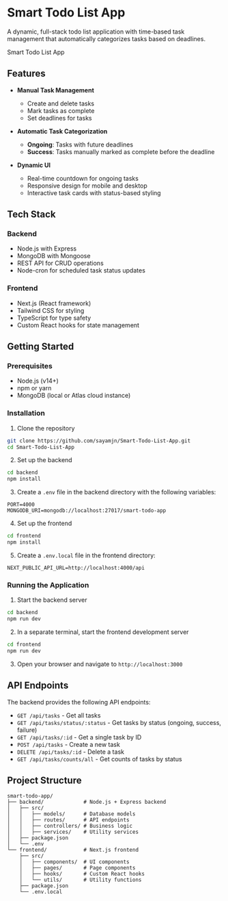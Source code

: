 # Smart Todo List App

A dynamic, full-stack todo list application with time-based task management that automatically categorizes tasks based on deadlines.

Smart Todo List App

## Features

- **Manual Task Management**
  - Create and delete tasks
  - Mark tasks as complete
  - Set deadlines for tasks

- **Automatic Task Categorization**
  - **Ongoing**: Tasks with future deadlines
  - **Success**: Tasks manually marked as complete before the deadline

- **Dynamic UI**
  - Real-time countdown for ongoing tasks
  - Responsive design for mobile and desktop
  - Interactive task cards with status-based styling

## Tech Stack

### Backend
- Node.js with Express
- MongoDB with Mongoose
- REST API for CRUD operations
- Node-cron for scheduled task status updates

### Frontend
- Next.js (React framework)
- Tailwind CSS for styling
- TypeScript for type safety
- Custom React hooks for state management

## Getting Started

### Prerequisites
- Node.js (v14+)
- npm or yarn
- MongoDB (local or Atlas cloud instance)

### Installation

1. Clone the repository
```bash
git clone https://github.com/sayamjn/Smart-Todo-List-App.git
cd Smart-Todo-List-App
```

2. Set up the backend
```bash
cd backend
npm install
```

3. Create a `.env` file in the backend directory with the following variables:
```
PORT=4000
MONGODB_URI=mongodb://localhost:27017/smart-todo-app
```

4. Set up the frontend
```bash
cd frontend
npm install
```

5. Create a `.env.local` file in the frontend directory:
```
NEXT_PUBLIC_API_URL=http://localhost:4000/api
```

### Running the Application

1. Start the backend server
```bash
cd backend
npm run dev
```

2. In a separate terminal, start the frontend development server
```bash
cd frontend
npm run dev
```

3. Open your browser and navigate to `http://localhost:3000`

## API Endpoints

The backend provides the following API endpoints:

- `GET /api/tasks` - Get all tasks
- `GET /api/tasks/status/:status` - Get tasks by status (ongoing, success, failure)
- `GET /api/tasks/:id` - Get a single task by ID
- `POST /api/tasks` - Create a new task
- `DELETE /api/tasks/:id` - Delete a task
- `GET /api/tasks/counts/all` - Get counts of tasks by status

## Project Structure

```
smart-todo-app/
├── backend/             # Node.js + Express backend
│   ├── src/
│   │   ├── models/      # Database models
│   │   ├── routes/      # API endpoints
│   │   ├── controllers/ # Business logic
│   │   ├── services/    # Utility services
│   ├── package.json
│   └── .env
└── frontend/            # Next.js frontend
    ├── src/
    │   ├── components/  # UI components
    │   ├── pages/       # Page components
    │   ├── hooks/       # Custom React hooks
    │   └── utils/       # Utility functions
    ├── package.json
    └── .env.local
```